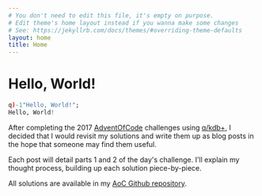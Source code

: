 ```yaml
---
# You don't need to edit this file, it's empty on purpose.
# Edit theme's home layout instead if you wanna make some changes
# See: https://jekyllrb.com/docs/themes/#overriding-theme-defaults
layout: home
title: Home
---
```


# Hello, World!

```q
q)-1"Hello, World!";
Hello, World!
```

After completing the 2017 [AdventOfCode](https://adventofcode.com/) challenges using [q/kdb+](https://www.kx.com), I decided that I would revisit my solutions and write them up as blog posts in the hope that someone may find them useful.

Each post will detail parts 1 and 2 of the day's challenge. I'll explain my thought process, building up each solution piece-by-piece.

All solutions are available in my [AoC Github repository](https://github.com/streetster/aoc).
